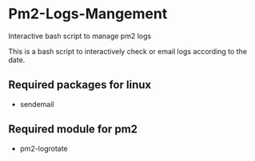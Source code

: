 # Pm2-Logs-Mangement
Interactive bash script to manage pm2 logs

This is a bash script to interactively check or email logs according to the date.

## Required packages for linux

 - sendemail
 
 ## Required module for pm2
 
 - pm2-logrotate
